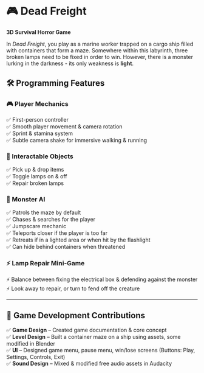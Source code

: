 # 🎮 Dead Freight

**3D Survival Horror Game**

In *Dead Freight*, you play as a marine worker trapped on a cargo ship filled with containers that form a maze. 
Somewhere within this labyrinth, three broken lamps need to be fixed in order to win. 
However, there is a monster lurking in the darkness - its only weakness is **light**.

## 🛠 Programming Features
### 🎮 Player Mechanics
✅ First-person controller  
✅ Smooth player movement & camera rotation  
✅ Sprint & stamina system  
✅ Subtle camera shake for immersive walking & running  

### 🔄 Interactable Objects
✅ Pick up & drop items  
✅ Toggle lamps on & off  
✅ Repair broken lamps  

### 👾 Monster AI
✅ Patrols the maze by default  
✅ Chases & searches for the player  
✅ Jumpscare mechanic  
✅ Teleports closer if the player is too far  
✅ Retreats if in a lighted area or when hit by the flashlight  
✅ Can hide behind containers when threatened  

### ⚡ Lamp Repair Mini-Game
⚡ Balance between fixing the electrical box & defending against the monster  
⚡ Look away to repair, or turn to fend off the creature  

---

## 🎨 Game Development Contributions
✅ **Game Design** – Created game documentation & core concept  
✅ **Level Design** – Built a container maze on a ship using assets, some modified in Blender  
✅ **UI** – Designed game menu, pause menu, win/lose screens (Buttons: Play, Settings, Controls, Exit)  
✅ **Sound Design** – Mixed & modified free audio assets in Audacity 
